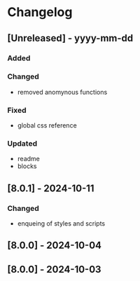 # Changelog
## [Unreleased] - yyyy-mm-dd

### Added

### Changed
- removed anomynous functions

### Fixed
- global css reference

### Updated
- readme
- blocks

## [8.0.1] - 2024-10-11


### Changed
- enqueing of styles and scripts

## [8.0.0] - 2024-10-04


## [8.0.0] - 2024-10-03

